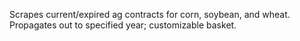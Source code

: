 Scrapes current/expired ag contracts for corn, soybean, and wheat. Propagates out to specified year; customizable basket.
